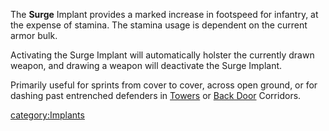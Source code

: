The **Surge** Implant provides a marked increase in footspeed for
infantry, at the expense of stamina. The stamina usage is dependent on
the current armor bulk.

Activating the Surge Implant will automatically holster the currently
drawn weapon, and drawing a weapon will deactivate the Surge Implant.

Primarily useful for sprints from cover to cover, across open ground, or
for dashing past entrenched defenders in [Towers](/Tower "wikilink") or
[Back Door](/Back_Door "wikilink") Corridors.

[category:Implants](/category:Implants "wikilink")
